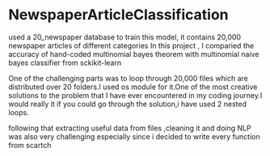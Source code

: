 # NewspaperArticleClassification
used a 20_newspaper database to train this model, it contains 20,000 newspaper articles of different categories
In this project , I comparied the accuracy of hand-coded multinomial bayes theorem with multinomial naive bayes classifier from sckikit-learn

One of the challenging parts was to loop through 20,000 files which are distributed over 20 folders.I used os module for it.One of the most creative solutions to the problem 
that I have ever encountered in my coding journey.I would really it if you could go through the solution,i have used 2 nested loops.

following that extracting useful data from files ,cleaning it and doing NLP was also very challenging especially since i decided to write every function from scartch
